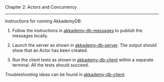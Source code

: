 Chapter 2:  Actors and Concurrency

***

Instructions for running AkkademyDB:

1) Follow the instructions in [akkademy-db-messages](akkademy-db-messages/README.md) to
publish the messages locally.

2) Launch the server as shown in [akkademy-db-server](akkademy-db/README.md).  The output 
should show that an Actor has been created.

3) Run the client tests as shown in [akkademy-db-client](akkademy-db-client/README.md)
within a separate terminal.  All the tests should succeed.

Troubleshooting ideas can be found in [akkademy-db-client](akkademy-db-client/README.md).  
